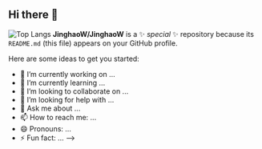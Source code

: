 ## Hi there 👋

![Top Langs](https://github-readme-stats.vercel.app/api/top-langs/?username=JinghaoW&layout=compact&theme=tokyonight)
**JinghaoW/JinghaoW** is a ✨ _special_ ✨ repository because its `README.md` (this file) appears on your GitHub profile.

Here are some ideas to get you started:

- 🔭 I’m currently working on ...
- 🌱 I’m currently learning ...
- 👯 I’m looking to collaborate on ...
- 🤔 I’m looking for help with ...
- 💬 Ask me about ...
- 📫 How to reach me: ...
- 😄 Pronouns: ...
- ⚡ Fun fact: ...
-->
